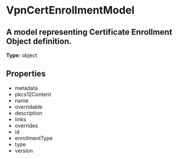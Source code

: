 # VpnCertEnrollmentModel

## A model representing Certificate Enrollment Object definition.

**Type:** object

## Properties
* metadata
* pkcs12Content
* name
* overridable
* description
* links
* overrides
* id
* enrollmentType
* type
* version
